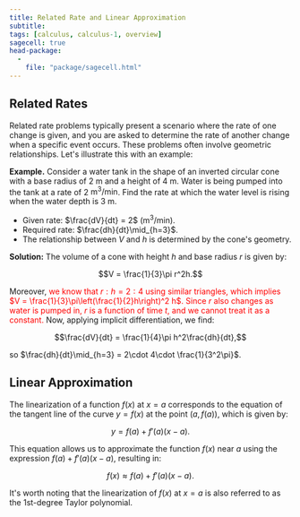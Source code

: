 ```yaml
---
title: Related Rate and Linear Approximation
subtitle: 
tags: [calculus, calculus-1, overview]
sagecell: true
head-package:
  -
    file: "package/sagecell.html"
---
```


## Related Rates

Related rate problems typically present a scenario where the rate of one change is given, and you are asked to determine the rate of another change when a specific event occurs. These problems often involve geometric relationships. Let's illustrate this with an example:

**Example.** Consider a water tank in the shape of an inverted circular cone with a base radius of 2 m and a height of 4 m. Water is being pumped into the tank at a rate of 2 $\text{m}^3/\text{min}$. Find the rate at which the water level is rising when the water depth is 3 m.

* Given rate: $\frac{dV}{dt} = 2$ ($\text{m}^3/\text{min}$).
* Required rate: $\frac{dh}{dt}\mid_{h=3}$.
* The relationship between $V$ and $h$ is determined by the cone's geometry.

**Solution:** The volume of a cone with height $h$ and base radius $r$ is given by:

$$V = \frac{1}{3}\pi r^2h.$$

Moreover, <span style="color:red;">we know that $r:h = 2:4$ using similar triangles, which implies $V = \frac{1}{3}\pi\left(\frac{1}{2}h\right)^2 h$. Since $r$ also changes as water is pumped in, $r$ is a function of time $t$, and we cannot treat it as a constant.</span> Now, applying implicit differentiation, we find:

$$\frac{dV}{dt} = \frac{1}{4}\pi h^2\frac{dh}{dt},$$

so $\frac{dh}{dt}\mid_{h=3} = 2\cdot 4\cdot \frac{1}{3^2\pi}$.

## Linear Approximation

The linearization of a function $f(x)$ at $x=a$ corresponds to the equation of the tangent line of the curve $y=f(x)$ at the point $(a,f(a))$, which is given by:

$$y = f(a) + f'(a)(x-a).$$

This equation allows us to approximate the function $f(x)$ near $a$ using the expression $f(a) + f'(a)(x-a)$, resulting in:

$$f(x)\approx f(a) + f'(a)(x-a).$$

It's worth noting that the linearization of $f(x)$ at $x=a$ is also referred to as the 1st-degree Taylor polynomial.